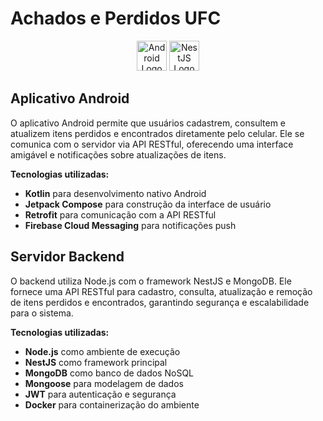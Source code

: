# Achados e Perdidos UFC

<p align="center">
    <img src="https://cdn.jsdelivr.net/gh/devicons/devicon/icons/android/android-original.svg" alt="Android Logo" height="48" style="background: transparent;"/>
    <img src="https://cdn.jsdelivr.net/gh/devicons/devicon@latest/icons/nestjs/nestjs-original-wordmark.svg" alt="NestJS Logo" height="48" style="background: transparent;"/>
</p>

## Aplicativo Android

O aplicativo Android permite que usuários cadastrem, consultem e atualizem itens perdidos e encontrados diretamente pelo celular. Ele se comunica com o servidor via API RESTful, oferecendo uma interface amigável e notificações sobre atualizações de itens.

**Tecnologias utilizadas:**
- **Kotlin** para desenvolvimento nativo Android
- **Jetpack Compose** para construção da interface de usuário
- **Retrofit** para comunicação com a API RESTful
- **Firebase Cloud Messaging** para notificações push

## Servidor Backend

O backend utiliza Node.js com o framework NestJS e MongoDB. Ele fornece uma API RESTful para cadastro, consulta, atualização e remoção de itens perdidos e encontrados, garantindo segurança e escalabilidade para o sistema.

**Tecnologias utilizadas:**
- **Node.js** como ambiente de execução
- **NestJS** como framework principal
- **MongoDB** como banco de dados NoSQL
- **Mongoose** para modelagem de dados
- **JWT** para autenticação e segurança
- **Docker** para containerização do ambiente
